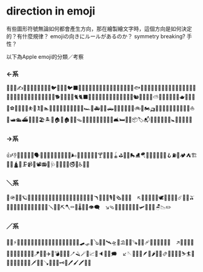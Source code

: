 # direction in emoji
有些圖形符號無論如何都會產生方向，那在繪製繪文字時，這個方向是如何決定的？有什麼規律？
emojiの向きにルールがあるのか？
symmetry breaking? 手性？

以下為Apple emoji的分類／考察

### ←系
🤏💪🦾✍️🧠🧒👦🧑🧏🐒🐔🐧🐦🐤🪿🦆🐦‍⬛🦅🦇🐺🐗🐴🦄🐜🦟🦗🐢🐍🦖🦕🦐🐡🐠🐟🐬🐳🐋🦈🦭🐊🐅🐆🦓🦍🦣🐘🦛🦏🐪🐫🦒🦘🦬🐃🐂🐄🫏🐎🐖🐏🐑🦙🐐🦌🐕🐩🦮🐕‍🦺🐈🐈‍⬛🐓🦃🦤🦜🦢🦩🦝🦨🦡🦫🦥🐁🐀🐿️🦔🐉🐦‍🔥⛅️🌊🥯🍞🍝🍜🍰🫖🍺🥡🎱🥊⚽️🏀🥌🎿🤸⛹️🤺🏌️🏇🏊🚣🚵🚴🎷🎲🚗🚕🚙🚌🚎🏎️🚓🚑🚒🚐🛻🚚🚛🚜🦽🦼🛴🚲🛵🏍️🛺🚨🚃🚋🚞🚝🚄🚅🚈🚂🚁⛵️🚤🛥️🛳️⛴️🚢🗿🎠🏖️🏝️🌋🏠🏡🏚️🏬🏣🪤🧱🧯🔫🚬🧺🚽🚰🛁🛀🛋️🛏️🛌🛒📦🏷️📬🚷🚯🚳🚱🛂🛃🚼🚮🎦🔂📣📢

### →系
👍👎🤌🫳🫴🦵🦿🗣️👶👧🫄🤦💇🦉🐌🌾🥀🌬️💨🍯🫗🧃🥤🥂🍸🍹🧉🥣🪀⛳️🎣🤿🛼⛸️🪂🤾🤽🎪🚉🛫🛬🪝⛽️🚥🏕️⛺️🏗️🏤🕌🛕📲🗜️📹🎥📽️📻📿🩺🧴🧸🎏📯🚭🚸♿️📶🚩

### ＼系
🤙🪖🌂🐚🪐🍐🍊🍋🍋‍🟩🍉🍇🍓🍈🍒🍍🍆🥔🍠🍖🌭🍣🥟🍬🪃🚡🚠📞🎙️💊🗞️📎📏🚫　↖︎👏🙋🕺🐝🐛🕊️🐇🐾💐💫☄️🍌🌽🫒🧅🍳🌯🍢🍡🍭🍫🌰🍾🥄🗽🔌🪛🔧🔨⛏️🪓⚰️🔭🌡️🎈🎐👁️‍🗨️　↘︎🩴👠👞👟🥾🍗🍕🛝🛩️💺🔩🔪🪑📉✏️

### ／系
💍🌙⚡️🌈🫛🥬🥒🫚🥐🥖🦴🧈🥓🥩🥙🦪🥜🏈🏉🥏🎽🛹🛷🎸🪕🎻🧩🛰️🛸🛶⛱️🧭💸🪚⛓️‍💥🩹🧬🧼🧽🔖🧷🔗　↗︎🧑‍🍼💅🤳💃🦑🌿🥦🍼🏓🏸🥍🪁🏹🎤✈️🚀💣🧨💉🧪🪥🪒🪄🎉📈💤🔈💬💭🗯️　↙︎🪡🧦🧢🦂🪶🥑🌶️🥕🌮🫔🥢🏒🏑🏏⛷️🏄🎺🪈🎯🦯🩼🎢🌠🔦🗡️🔬🧹🪠🚿🪮🔑🗝️📌🖊️🖌️🖍️📝🔏